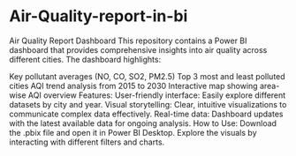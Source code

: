 # Air-Quality-report-in-bi
Air Quality Report Dashboard
This repository contains a Power BI dashboard that provides comprehensive insights into air quality across different cities. The dashboard highlights:

Key pollutant averages (NO, CO, SO2, PM2.5)
Top 3 most and least polluted cities
AQI trend analysis from 2015 to 2030
Interactive map showing area-wise AQI overview
Features:
User-friendly interface: Easily explore different datasets by city and year.
Visual storytelling: Clear, intuitive visualizations to communicate complex data effectively.
Real-time data: Dashboard updates with the latest available data for ongoing analysis.
How to Use:
Download the .pbix file and open it in Power BI Desktop.
Explore the visuals by interacting with different filters and charts.

